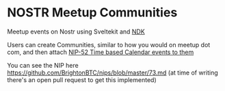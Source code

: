 # NOSTR Meetup Communities
Meetup events on Nostr using Sveltekit and [NDK](https://github.com/nostr-dev-kit/ndk)

Users can create Communities, similar to how you would on meetup dot com, and then attach [NIP-52 Time based Calendar events to them](https://github.com/nostr-protocol/nips/blob/master/52.md)


You can see the NIP here https://github.com/BrightonBTC/nips/blob/master/73.md (at time of writing there's an open pull request to get this implemented)